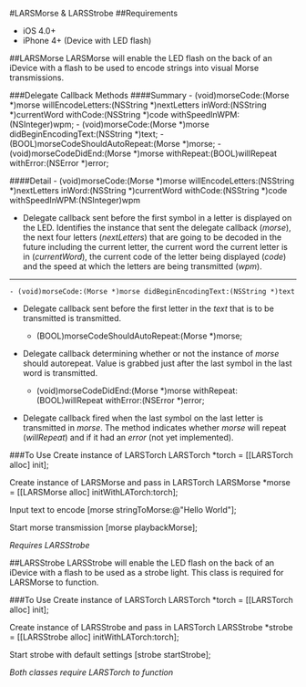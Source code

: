 #LARSMorse & LARSStrobe
##Requirements
 - iOS 4.0+
 - iPhone 4+ (Device with LED flash)

##LARSMorse
LARSMorse will enable the LED flash on the back of an iDevice with a flash to be used to encode strings into visual Morse transmissions.

###Delegate Callback Methods
####Summary
    - (void)morseCode:(Morse *)morse willEncodeLetters:(NSString *)nextLetters inWord:(NSString *)currentWord withCode:(NSString *)code withSpeedInWPM:(NSInteger)wpm;
    - (void)morseCode:(Morse *)morse didBeginEncodingText:(NSString *)text;
    - (BOOL)morseCodeShouldAutoRepeat:(Morse *)morse;
    - (void)morseCodeDidEnd:(Morse *)morse withRepeat:(BOOL)willRepeat withError:(NSError *)error;

####Detail
    - (void)morseCode:(Morse *)morse willEncodeLetters:(NSString *)nextLetters inWord:(NSString *)currentWord withCode:(NSString *)code withSpeedInWPM:(NSInteger)wpm  
 - Delegate callback sent before the first symbol in a letter is displayed on the LED.  Identifies the instance that sent the delegate callback (*morse*), the next four letters (*nextLetters*) that are going to be decoded in the future including the current letter, the current word the current letter is in (*currentWord*), the current code of the letter being displayed (*code*) and the speed at which the letters are being transmitted (*wpm*).

---

    - (void)morseCode:(Morse *)morse didBeginEncodingText:(NSString *)text
 - Delegate callback sent before the first letter in the *text* that is to be transmitted is transmitted.

    - (BOOL)morseCodeShouldAutoRepeat:(Morse *)morse;
 - Delegate callback determining whether or not the instance of *morse* should autorepeat.  Value is grabbed just after the last symbol in the last word is transmitted.
    
    - (void)morseCodeDidEnd:(Morse *)morse withRepeat:(BOOL)willRepeat withError:(NSError *)error;
 - Delegate callback fired when the last symbol on the last letter is transmitted in *morse*.  The method indicates whether *morse* will repeat (*willRepeat*) and if it had an *error* (not yet implemented).
    
###To Use
Create instance of LARSTorch
    LARSTorch *torch = [[LARSTorch alloc] init];

Create instance of LARSMorse and pass in LARSTorch
    LARSMorse *morse = [[LARSMorse alloc] initWithLATorch:torch];
    
Input text to encode
    [morse stringToMorse:@"Hello World"];
    
Start morse transmission
    [morse playbackMorse];
  
*Requires LARSStrobe*

##LARSStrobe
LARSStrobe will enable the LED flash on the back of an iDevice with a flash to be used as a strobe light.  This class is required for LARSMorse to function.

###To Use
Create instance of LARSTorch
    LARSTorch *torch = [[LARSTorch alloc] init];

Create instance of LARSStrobe and pass in LARSTorch
    LARSStrobe *strobe = [[LARSStrobe alloc] initWithLATorch:torch];
    
Start strobe with default settings
    [strobe startStrobe];

*Both classes require LARSTorch to function*